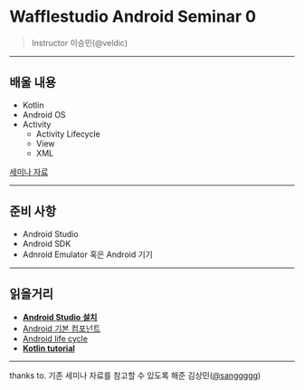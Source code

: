 # Wafflestudio Android Seminar 0

> Instructor 이승민(@veldic)

---

## 배울 내용
- Kotlin
- Android OS
- Activity
  - Activity Lifecycle
  - View
  - XML

[세미나 자료](android-seminar-0.pdf)

---
 ## 준비 사항
 - Android Studio
 - Android SDK
 - Adnroid Emulator 혹은 Android 기기

 ---
 ## 읽을거리
 - **[Android Studio 설치](https://developer.android.com/studio)**
- [Android 기본 컴포넌트](https://developer.android.com/guide/components/fundamentals?hl=ko)
- [Android life cycle](https://developer.android.com/topic/libraries/architecture/lifecycle?hl=ko)
- **[Kotlin tutorial](https://codelabs.developers.google.com/codelabs/kotlin-bootcamp-introduction/#0)**

---

thanks to. 기존 세미나 자료를 참고할 수 있도록 해준 김상민([@sanggggg](https://github.com/sanggggg))
